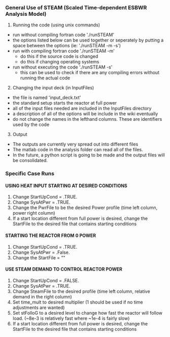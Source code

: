 ### General Use of STEAM (Scaled Time-dependent ESBWR Analysis Model)
1) Running the code (using unix commands)
  - run without compiling fortran code './runSTEAM'
  - the options listed below can be used together or seperately by putting a space
    between the options (ie: './runSTEAM -m -s')
  - run with compiling fortran code './runSTEAM -m'
    * do this if the source code is changed
    * do this if changing operating systems
  - run without executing the code './runSTEAM -s'
    * this can be used to check if there are any compiling errors without running the actual code
2) Changing the input deck (in InputFiles)
  - the file is named 'input_deck.txt'
  - the standard setup starts the reactor at full power
  - all of the input files needed are included in the InputFiles directory
  - a description of all of the options will be include in the wiki eventually
  - do not change the names in the lefthand columns. These are identifiers used by the code
3) Output
  - The outputs are currently very spread out into different files
  - The matlab code in the analysis folder can read all of the files.
  - In the future, a python script is going to be made and the output files will be consolidated.

### Specific Case Runs
#### USING HEAT INPUT STARTING AT DESIRED CONDITIONS
1) Change StartUpCond = .TRUE.
2) Change SysAtPwr    = .TRUE.
3) Change the PwrFile to be the desired Power profile (time left column, power right column)
4) If a start location different from full power is desired, change the StartFile to the desired file that contains starting conditions

#### STARTING THE REACTOR FROM 0 POWER
1) Change StartUpCond = .TRUE.
2) Change SysAtPwr    = .False.
3) Change the StartFile = ""

#### USE STEAM DEMAND TO CONTROL REACTOR POWER
1) Change StartUpCond = .FALSE.
2) Change SysAtPwr    = .TRUE.
3) Change SteamFile to the desired profile (time left column, relative demand in the right column)
4) Set time_mult to desired multiplier (1 should be used if no time adjustments are wanted)
5) Set stFolloG to a desired level to change how fast the reactor will follow load. (~8e-3 is relatively fast where ~1e-4 is fairly slow)
6) If a start location different from full power is desired, change the StartFile to the desired file that contains starting conditions
